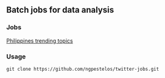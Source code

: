 ## Batch jobs for data analysis

### Jobs

[Philippines trending topics](https://github.com/ngpestelos/twitter-jobs/wiki/Philippines-Trending-Topics)

### Usage

    git clone https://github.com/ngpestelos/twitter-jobs.git
